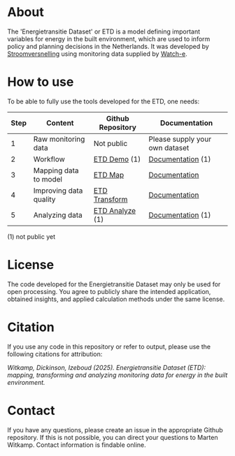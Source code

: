 # About
The 'Energietransitie Dataset' or ETD is a model defining important variables for energy in the built environment, which are used to inform policy and planning decisions in the Netherlands. It was developed by <a href="https://stroomversnelling.nl">Stroomversnelling</a> using monitoring data supplied by <a href="https://watch-e.nl">Watch-e</a>. 

# How to use
To be able to fully use the tools developed for the ETD, one needs:

| **Step** | **Content**               | **Github Repository**   | **Documentation**                                           |
| -------- | ----------------------- | ----------------------- | ----------------------------------------------------------- |
| 1        | Raw monitoring data     | Not public              | Please supply your own dataset                              |
| 2        | Workflow                | <a href="https://github.com/Stroomversnelling/etddemo">ETD Demo</a> (1) | <a href="https://stroomversnelling.github.io/etddemo/index.html">Documentation</a> (1) |
| 3        | Mapping data to model   | <a href="https://github.com/Stroomversnelling/etdmap">ETD Map</a>   | <a href="https://stroomversnelling.github.io/etdmap/index.html">Documentation</a> |
| 4        | Improving data quality  | <a href="https://github.com/Stroomversnelling/etdtransform">ETD Transform</a>   | <a href="https://stroomversnelling.github.io/etdtransform/index.html">Documentation</a> |
| 5        | Analyzing data          | <a href="https://github.com/Stroomversnelling/etdanalyze">ETD Analyze</a> (1) | <a href="https://stroomversnelling.github.io/etdanalyze/index.html">Documentation</a> (1) |

(1) not public yet

# License

The code developed for the Energietransitie Dataset may only be used for open processing. You agree to publicly share the intended application, obtained insights, and applied calculation methods under the same license.

# Citation

If you use any code in this repository or refer to output, please use the following citations for attribution:

_Witkamp, Dickinson, Izeboud (2025). Energietransitie Dataset (ETD): mapping, transforming and analyzing monitoring data for energy in the built environment._

# Contact

If you have any questions, please create an issue in the appropriate Github repository. If this is not possible, you can direct your questions to Marten Witkamp. Contact information is findable online.

